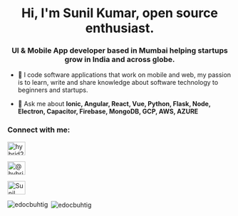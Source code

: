 <h1 align="center">Hi, I'm Sunil Kumar, open source enthusiast.</h1>
<h3 align="center">UI & Mobile App developer based in Mumbai helping startups grow in India and across globe.</h3>

- 🔭 I code software applications that work on mobile and web, my passion is to learn, write and share knowledge about software technology to beginners and startups.

- 💬 Ask me about **Ionic, Angular, React, Vue, Python, Flask, Node, Electron, Capacitor, Firebase, MongoDB, GCP, AWS, AZURE**

<h3 align="left">Connect with me:</h3>
<p align="left">

<a href="https://tinyurl.com/fha968df" target="blank"><img align="center" src="https://cdn.jsdelivr.net/npm/simple-icons@3.1.0/icons/youtube.svg" alt="hybrid2native" height="30" width="40" /></a>
</p>

<a href="https://tinyurl.com/7zbwajxf" target="blank"><img align="center" src="https://cdn.jsdelivr.net/npm/simple-icons@3.0.1/icons/medium.svg" alt="@hybrid2native" height="30" width="40" /></a>

<a href="https://tinyurl.com/fha968df" target="blank"><img align="center" src="https://cdn.jsdelivr.net/npm/simple-icons@3.1.0/icons/stackoverflow.svg" alt="Sunil Kumar Profile" height="30" width="40" /></a>
</p>


<p><img align="left" src="https://github-readme-stats.vercel.app/api/top-langs?username=edocbuhtig&show_icons=true&theme=dark&locale=en&layout=compact" alt="edocbuhtig" /></p>

<p>&nbsp;<img align="center" src="https://github-readme-stats.vercel.app/api?username=edocbuhtig&show_icons=true&theme=dark&locale=en" alt="edocbuhtig" /></p>
